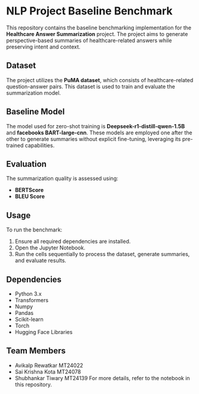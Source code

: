 # NLP Project Baseline Benchmark

This repository contains the baseline benchmarking implementation for the **Healthcare Answer Summarization** project. The project aims to generate perspective-based summaries of healthcare-related answers while preserving intent and context.

## Dataset
The project utilizes the **PuMA dataset**, which consists of healthcare-related question-answer pairs. This dataset is used to train and evaluate the summarization model.

## Baseline Model
The model used for zero-shot training is **Deepseek-r1-distill-qwen-1.5B** and **facebooks BART-large-cnn**. These models are employed one after the other to generate summaries without explicit fine-tuning, leveraging its pre-trained capabilities.

## Evaluation
The summarization quality is assessed using:
- **BERTScore**
- **BLEU Score**

## Usage
To run the benchmark:
1. Ensure all required dependencies are installed.
2. Open the Jupyter Notebook.
3. Run the cells sequentially to process the dataset, generate summaries, and evaluate results.

## Dependencies
- Python 3.x
- Transformers
- Numpy
- Pandas
- Scikit-learn
- Torch
- Hugging Face Libraries

## Team Members
- Avikalp Rewatkar MT24022
- Sai Krishna Kota MT24078
- Shubhankar Tiwary MT24139
For more details, refer to the notebook in this repository.

